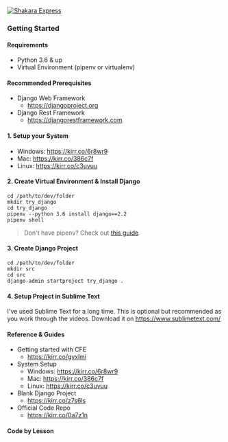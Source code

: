 [![Shakara Express](https://https://pbs.twimg.com/profile_images/1159869929241362442/ckYA_kFx.jpg)](https://www.shakaraexpress.com)


### Getting Started

#### Requirements
- Python 3.6 & up
- Virtual Environment (pipenv or virtualenv)

#### Recommended Prerequisites
- Django Web Framework
    - https://djangoproject.org
- Django Rest Framework
    - https://djangorestframework.com


#### 1. Setup your System
- Windows: https://kirr.co/6r8wr9
- Mac: https://kirr.co/386c7f
- Linux: https://kirr.co/c3uvuu


#### 2. Create Virtual Environment & Install Django
```
cd /path/to/dev/folder
mkdir try_django
cd try_django
pipenv --python 3.6 install django==2.2
pipenv shell
```
> Don't have pipenv? Check out [this guide](https://www.codingforentrepreneurs.com/blog/pipenv-virtual-environments-for-python/)

#### 3. Create Django Project
```
cd /path/to/dev/folder
mkdir src
cd src
django-admin startproject try_django .
```

#### 4. Setup Project in Sublime Text
I've used Sublime Text for a long time. This is optional but recommended as you work through the videos. Download it on https://www.sublimetext.com/


#### Reference & Guides
- Getting started with CFE
    - https://kirr.co/gyxlmi
- System Setup
    - Windows: https://kirr.co/6r8wr9
    - Mac: https://kirr.co/386c7f
    - Linux: https://kirr.co/c3uvuu
- Blank Django Project
    - https://kirr.co/z7s6ls 
- Official Code Repo
    - https://kirr.co/0a7z1n


#### Code by Lesson

